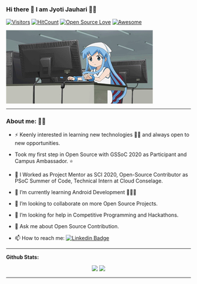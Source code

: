 
### Hi there 👋 I am  Jyoti Jauhari 👩‍💻 


[![Visitors](https://visitor-badge.glitch.me/badge?page_id=JyotiJauhari.visitor-badge)](https://github.com/JyotiJauhari)
[![HitCount](http://hits.dwyl.com/JyotiJauhari/JyotiJauhari.svg)](http://hits.dwyl.com/JyotiJauhari/JyotiJauhari)
[![Open Source Love](https://badges.frapsoft.com/os/v2/open-source.svg?v=103)](https://github.com/JyotiJauhari) 
[![Awesome](https://cdn.rawgit.com/sindresorhus/awesome/d7305f38d29fed78fa85652e3a63e154dd8e8829/media/badge.svg)](https://github.com/JyotiJauhari)


<!--
**JyotiJauhari/JyotiJauhari** is a ✨ _special_ ✨ repository because its `README.md` (this file) appears on your GitHub profile.
Here are some ideas to get you started:
-->

<!-- ⚡Loves Healthy Competition 👩‍💻 Lets have one! -->
<img align="center" alt="GIF" src="https://github.com/JyotiJauhari/JyotiJauhari/blob/master/gif/girlGOcodeojoo.gif" width="400px" height = "200px" />

---

### About me: 🤗😀

- ⚡ Keenly interested in learning new technologies 👩‍💻  and always open to new opportunities.

- Took my first step in Open Source with GSSoC 2020 as Participant and Campus Ambassador. ⭐

- 🔭 I Worked as Project Mentor as SCI 2020, Open-Source Contributor as PSoC Summer of Code, Technical Intern at Cloud Conselage.

- 🌱 I’m currently learning Android Development 👩‍💻✨

- 👯 I’m looking to collaborate on more Open Source Projects.

- 🤔 I’m looking for help in Competitive Programming and Hackathons.

- 💬 Ask me about Open Source Contribution.

- 📫 How to reach me:    [![Linkedin Badge](https://img.shields.io/badge/-JyotiJauhari-blue?style=flat-square&logo=Linkedin&logoColor=white&link=https://www.linkedin.com/in/jyoti-jauhari-007b7417b/)](https://www.linkedin.com/in/jyoti-jauhari-007b7417b/)

<!--- ⚡ Fun fact: Can surf websites and tech stuffs for hours 😅😁, loves to look at ⭐. --->


---

**Github Stats:**

<p align="center">
  
  <img src="https://github-readme-stats.vercel.app/api?username=JyotiJauhari&hide=stars&show_icons=true&line_height=48">
  <img src="https://github-readme-stats.vercel.app/api/top-langs/?username=JyotiJauhari&count_private=true">

</p>

---
